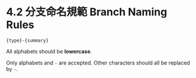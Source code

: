 # 4.2 分支命名規範 Branch Naming Rules

```
{type}-{summary}
```

All alphabets should be **lowercase**.

Only alphabets and `-` are accepted. Other characters should all be replaced by `-`.
